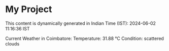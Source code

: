# My Project

This content is dynamically generated in Indian Time (IST): 2024-06-02 11:16:36 IST


Current Weather in Coimbatore:
Temperature: 31.88 °C
Condition: scattered clouds
